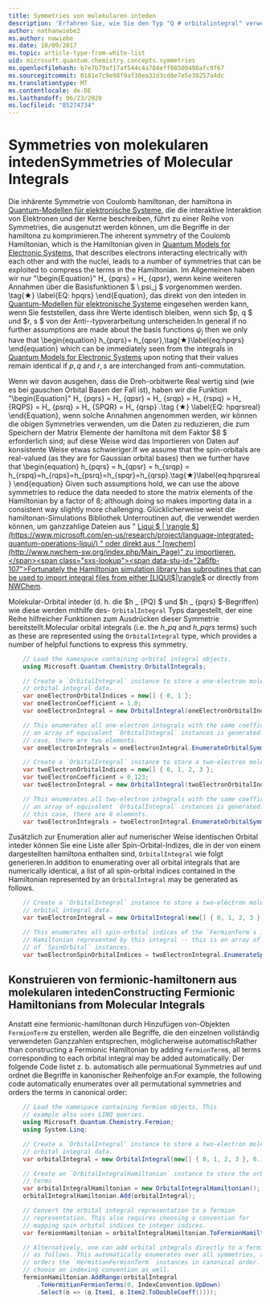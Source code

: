 ```yaml
---
title: Symmetries von molekularen inteden
description: 'Erfahren Sie, wie Sie den Typ "Q # orbitalintegral" verwenden, um molekulare Symmetries aufzuzählen.'
author: nathanwiebe2
ms.author: nawiebe
ms.date: 10/09/2017
ms.topic: article-type-from-white-list
uid: microsoft.quantum.chemistry.concepts.symmetries
ms.openlocfilehash: b7e7b79af17af544c4a784eff08500498afc9f67
ms.sourcegitcommit: 0181e7c9e98f9af30ea32d3cd8e7e5e30257a4dc
ms.translationtype: MT
ms.contentlocale: de-DE
ms.lasthandoff: 06/23/2020
ms.locfileid: "85274734"
---
```

# <a name="symmetries-of-molecular-integrals"></a><span data-ttu-id="2a6fb-103">Symmetries von molekularen inteden</span><span class="sxs-lookup"><span data-stu-id="2a6fb-103">Symmetries of Molecular Integrals</span></span>

<span data-ttu-id="2a6fb-104">Die inhärente Symmetrie von Coulomb hamiltonan, der hamiltona in [Quantum-Modellen für elektronische Systeme](xref:microsoft.quantum.chemistry.concepts.quantummodels), die die interaktive Interaktion von Elektronen und der Kerne beschreiben, führt zu einer Reihe von Symmetries, die ausgenutzt werden können, um die Begriffe in der hamiltona zu komprimieren.</span><span class="sxs-lookup"><span data-stu-id="2a6fb-104">The inherent symmetry of the Coulomb Hamiltonian, which is the Hamiltonian given in [Quantum Models for Electronic Systems](xref:microsoft.quantum.chemistry.concepts.quantummodels), that describes electrons interacting electrically with each other and with the nuclei, leads to a number of symmetries that can be exploited to compress the terms in the Hamiltonian.</span></span>
<span data-ttu-id="2a6fb-105">Im Allgemeinen haben wir nur "\begin{Equation}" H_ {pqrs} = H_ {qpsr}, wenn keine weiteren Annahmen über die Basisfunktionen $ \ psi_j $ vorgenommen werden. \tag{★} \label{EQ: hpqrs} \end{Equation}, das direkt von den inteden in [Quantum-Modellen für elektronische Systeme](xref:microsoft.quantum.chemistry.concepts.quantummodels) eingesehen werden kann, wenn Sie feststellen, dass ihre Werte identisch bleiben, wenn sich $p, q $ und $r, s $ von der Anti--typverarbeitung unterscheiden.</span><span class="sxs-lookup"><span data-stu-id="2a6fb-105">In general if no further assumptions are made about the basis functions $\psi_j$ then we only have that \begin{equation} h_{pqrs}= h_{qpsr},\tag{★}\label{eq:hpqrs} \end{equation} which can be immediately seen from the integrals in [Quantum Models for Electronic Systems](xref:microsoft.quantum.chemistry.concepts.quantummodels) upon noting that their values remain identical if $p,q$ and $r,s$ are interchanged from anti-commutation.</span></span>

<span data-ttu-id="2a6fb-106">Wenn wir davon ausgehen, dass die Dreh-orbitwerte Real wertig sind (wie es bei gauschen Orbital Basen der Fall ist), haben wir die Funktion "\begin{Equation}" H_ {pqrs} = H_ {qpsr} = H_ {srqp} = H_ {rspq} = H_ {RQPS} = H_ {psrq} = H_ {SPQR} = H_ {qrsp} .\tag {★} \label{EQ: hpqrsreal} \end{Equation}, wenn solche Annahmen angenommen werden, wir können die obigen Symmetries verwenden, um die Daten zu reduzieren, die zum Speichern der Matrix Elemente der hamiltona mit dem Faktor $8 $ erforderlich sind; auf diese Weise wird das Importieren von Daten auf konsistente Weise etwas schwieriger.</span><span class="sxs-lookup"><span data-stu-id="2a6fb-106">If we assume that the spin-orbitals are real-valued (as they are for Gaussian orbital bases) then we further have that \begin{equation} h_{pqrs} = h_{qpsr} = h_{srqp} = h_{rspq}=h_{rqps}=h_{psrq}=h_{spqr}=h_{qrsp}.\tag{★}\label{eq:hpqrsreal} \end{equation} Given such assumptions hold, we can use the above symmetries to reduce the data needed to store the matrix elements of the Hamiltonian by a factor of $8$; although doing so makes importing data in a consistent way slightly more challenging.</span></span>
<span data-ttu-id="2a6fb-107">Glücklicherweise weist die hamiltonan-Simulations Bibliothek Unterroutinen auf, die verwendet werden können, um ganzzahlige Dateien aus " [Liqui $ | \rangle $](https://www.microsoft.com/en-us/research/project/language-integrated-quantum-operations-liqui/) " oder direkt aus " [nwchem](http://www.nwchem-sw.org/index.php/Main_Page)" zu importieren.</span><span class="sxs-lookup"><span data-stu-id="2a6fb-107">Fortunately the Hamiltonian simulation library has subroutines that can be used to import integral files from either [LIQUI$|\rangle$](https://www.microsoft.com/en-us/research/project/language-integrated-quantum-operations-liqui/) or directly from [NWChem](http://www.nwchem-sw.org/index.php/Main_Page).</span></span>

<span data-ttu-id="2a6fb-108">Molekular-Orbital inteder (d. h. die $h \_ {PQ} $ und $h \_ {pqrs} $-Begriffen) wie diese werden mithilfe des- `OrbitalIntegral` Typs dargestellt, der eine Reihe hilfreicher Funktionen zum Ausdrücken dieser Symmetrie bereitstellt.</span><span class="sxs-lookup"><span data-stu-id="2a6fb-108">Molecular orbital integrals (i.e. the $h\_{pq}$ and $h\_{pqrs}$ terms) such as these are represented using the `OrbitalIntegral` type, which provides a number of helpful functions to express this symmetry.</span></span>
```csharp
    // Load the namespace containing orbital integral objects.
    using Microsoft.Quantum.Chemistry.OrbitalIntegrals;

    // Create a `OrbitalIntegral` instance to store a one-electron molecular 
    // orbital integral data.
    var oneElectronOrbitalIndices = new[] { 0, 1 };
    var oneElectronCoefficient = 1.0;
    var oneElectronIntegral = new OrbitalIntegral(oneElectronOrbitalIndices, oneElectronCoefficient);

    // This enumerates all one-electron integrals with the same coefficient --
    // an array of equivalent `OrbitalIntegral` instances is generated. In this
    // case, there are two elements.
    var oneElectronIntegrals = oneElectronIntegral.EnumerateOrbitalSymmetries();

    // Create a `OrbitalIntegral` instance to store a two-electron molecular orbital integral data.
    var twoElectronOrbitalIndices = new[] { 0, 1, 2, 3 };
    var twoElectronCoefficient = 0.123;
    var twoElectronIntegral = new OrbitalIntegral(twoElectronOrbitalIndices, twoElectronCoefficient);

    // This enumerates all two-electron integrals with the same coefficient -- 
    // an array of equivalent `OrbitalIntegral` instances is generated. In 
    // this case, there are 8 elements.
    var twoElectronIntegrals = twoElectronIntegral.EnumerateOrbitalSymmetries();
```

<span data-ttu-id="2a6fb-109">Zusätzlich zur Enumeration aller auf numerischer Weise identischen Orbital inteder können Sie eine Liste aller Spin-Orbital-Indizes, die in der von einem dargestellten hamiltona enthalten sind, `OrbitalIntegral` wie folgt generieren.</span><span class="sxs-lookup"><span data-stu-id="2a6fb-109">In addition to enumerating over all orbital integrals that are numerically identical, a list of all spin-orbital indices contained in the Hamiltonian represented by an `OrbitalIntegral` may be generated as follows.</span></span>
```csharp
    // Create a `OrbitalIntegral` instance to store a two-electron molecular
    // orbital integral data.
    var twoElectronIntegral = new OrbitalIntegral(new[] { 0, 1, 2, 3 }, 0.123);

    // This enumerates all spin-orbital indices of the `FermionTerm`s in the 
    // Hamiltonian represented by this integral -- this is an array of array 
    // of `SpinOrbital` instances.
    var twoElectronSpinOrbitalIndices = twoElectronIntegral.EnumerateSpinOrbitals();
```
## <a name="constructing-fermionic-hamiltonians-from-molecular-integrals"></a><span data-ttu-id="2a6fb-110">Konstruieren von fermionic-hamiltonern aus molekularen inteden</span><span class="sxs-lookup"><span data-stu-id="2a6fb-110">Constructing Fermionic Hamiltonians from Molecular Integrals</span></span>

<span data-ttu-id="2a6fb-111">Anstatt eine fermionic-hamiltonan durch Hinzufügen von-Objekten `FermionTerm` zu erstellen, werden alle Begriffe, die den einzelnen vollständig verwendeten Ganzzahlen entsprechen, möglicherweise automatisch</span><span class="sxs-lookup"><span data-stu-id="2a6fb-111">Rather than constructing a Fermionic Hamiltonian by adding `FermionTerm`s, all terms corresponding to each orbital integral may be added automatically.</span></span>
<span data-ttu-id="2a6fb-112">Der folgende Code listet z. b. automatisch alle permuational Symmetries auf und ordnet die Begriffe in kanonischer Reihenfolge an:</span><span class="sxs-lookup"><span data-stu-id="2a6fb-112">For example, the following code automatically enumerates over all permutational symmetries and orders the terms in canonical order:</span></span> 
```csharp
    // Load the namespace containing fermion objects. This
    // example also uses LINQ queries.
    using Microsoft.Quantum.Chemistry.Fermion;
    using System.Linq;

    // Create a `OrbitalIntegral` instance to store a two-electron molecular 
    // orbital integral data.
    var orbitalIntegral = new OrbitalIntegral(new[] { 0, 1, 2, 3 }, 0.123);

    // Create an `OrbitalIntegralHamiltonian` instance to store the orbital integral
    // terms
    var orbitalIntegralHamiltonian = new OrbitalIntegralHamiltonian();
    orbitalIntegralHamiltonian.Add(orbitalIntegral);

    // Convert the orbital integral representation to a fermion
    // representation. This also requires choosing a convention for 
    // mapping spin orbital indices to integer indices.
    var fermionHamiltonian = orbitalIntegralHamiltonian.ToFermionHamiltonian(IndexConvention.UpDown);

    // Alternatively, one can add orbital integrals directly to a fermion Hamiltonian
    // as follows. This automatically enumerates over all symmetries, and then
    // orders the `HermitianFermionTerm` instances in canonical order. We will need to
    // choose an indexing convention as well.
    fermionHamiltonian.AddRange(orbitalIntegral
        .ToHermitianFermionTerms(0, IndexConvention.UpDown)
        .Select(o => (o.Item1, o.Item2.ToDoubleCoeff())));
```
